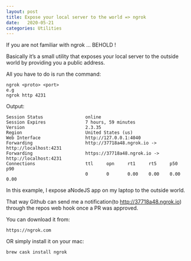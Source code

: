 ```yaml
---
layout: post
title: Expose your local server to the world => ngrok
date:   2020-05-21
categories: Utilities
---
```

If you are not familiar with ngrok … BEHOLD !

Basically it’s a small utility that exposes your local server to the outside world by providing you a public address. 

All you have to do is run the command:
```shell
ngrok <proto> <port>
e.g
ngrok http 4231
```

Output:
```shell
Session Status                online                                                                                                                                              
Session Expires               7 hours, 59 minutes                                                                                                                                 
Version                       2.3.35                                                                                                                                              
Region                        United States (us)                                                                                                                                  
Web Interface                 http://127.0.0.1:4040                                                                                                                               
Forwarding                    http://37718a48.ngrok.io -> http://localhost:4231                                                                                                   
Forwarding                    https://37718a48.ngrok.io -> http://localhost:4231                                                                                                  
Connections                   ttl     opn     rt1     rt5     p50     p90                                                                                                         
                              0       0       0.00    0.00    0.00    0.00                                                                                                        
```

In this example, I expose aNodeJS app on my laptop to the outside world. 

That way Github can send me a notification(to http://37718a48.ngrok.io) through the repos web hook once a PR was approved.

You can download it from:
```
https://ngrok.com
```

OR simply install it on your mac:
```
brew cask install ngrok
```
